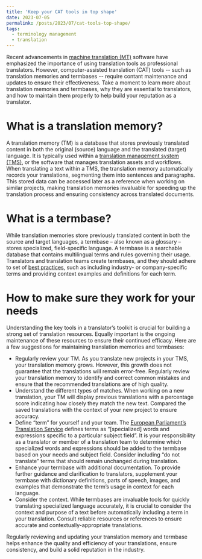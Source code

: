 ```yaml
---
title: 'Keep your CAT tools in top shape'
date: 2023-07-05
permalink: /posts/2023/07/cat-tools-top-shape/
tags:
  - terminology management
  - translation
---
```


Recent advancements in <a href="https://builtin.com/artificial-intelligence/machine-translation">machine translation (MT)</a> software have emphasized the importance of using translation tools as professional translators. However, computer-assisted translation (CAT) tools -- such as translation memories and termbases -- require contant maintenance and updates to ensure their effectiveness. Take a moment to learn more about translation memories and termbases, why they are essential to translators, and how to maintain them properly to help build your reputation as a translator.

What is a translation memory?
=====
A translation memory (TM) is a database that stores previously translated content in both the original (source) language and the translated (target) language. It is typically used within a <a href="https://www.memoq.com/tools/what-is-a-translation-management-system">translation management system (TMS)</a>, or the software that manages translation assets and workflows. When translating a text within a TMS, the translation memory automatically records your translations, segmenting them into sentences and paragraphs. This stored data can be accessed later as a reference when working on similar projects, making translation memories invaluable for speeding up the translation process and ensuring consistency across translated documents.

What is a termbase?
=====
While translation memories store previously translated content in both the source and target languages, a termbase – also known as a glossary – stores specialized, field-specific language. A termbase is a searchable database that contains multilingual terms and rules governing their usage. Translators and translation teams create termbases, and they should adhere to set of <a href="https://info.lionbridge.com/rs/lionbridge/images/Lionbridge FAQ_Glossary_2013.pdf">best practices</a>, such as including industry- or company-specific terms and providing context examples and definitions for each term.

How to make sure they work for your needs
=====
Understanding the key tools in a translator’s toolkit is crucial for building a strong set of translation resources. Equally important is the ongoing maintenance of these resources to ensure their continued efficacy. Here are a few suggestions for maintaining translation memories and termbases:

* Regularly review your TM. As you translate new projects in your TMS, your translation memory grows. However, this growth does not guarantee that the translations will remain error-free. Regularly review your translation memory to identify and correct common mistakes and ensure that the recommended translations are of high quality.
* Understand the different types of matches. When working on a new translation, your TM will display previous translations with a percentage score indicating how closely they match the new text. Compared the saved translations with the context of your new project to ensure accuracy.
* Define “term” for yourself and your team. The <a href="https://www.europarl.europa.eu/translation/en/terminology/what-we-do">European Parliament’s Translation Service</a> defines terms as “[specialized] words and expressions specific to a particular subject field”. It is your responsibility as a translator or member of a translation team to determine which specialized words and expressions should be added to the termbase based on your needs and subject field. Consider including “do not translate” terms that should remain unchanged during translation.
* Enhance your termbase with additional documentation. To provide further guidance and clarification to translators, supplement your termbase with dictionary definitions, parts of speech, images, and examples that demonstrate the term’s usage in context for each language.
* Consider the context. While termbases are invaluable tools for quickly translating specialized language accurately, it is crucial to consider the context and purpose of a text before automatically including a term in your translation. Consult reliable resources or references to ensure accurate and contextually-appropriate translations.

Regularly reviewing and updating your translation memory and termbase helps enhance the quality and efficiency of your translations, ensure consistency, and build a solid reputation in the industry.
